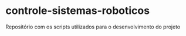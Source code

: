 # controle-sistemas-roboticos

Repositório com os scripts utilizados para o desenvolvimento do projeto
